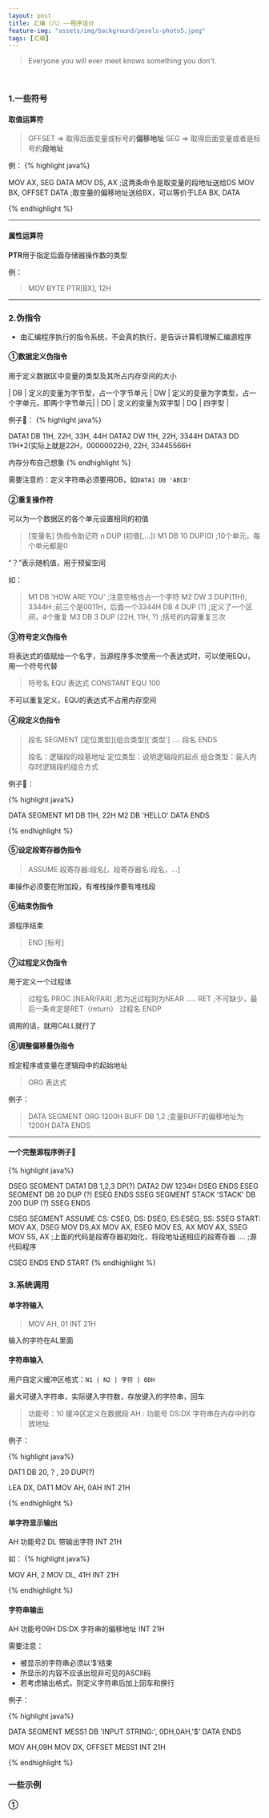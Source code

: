 ```yaml
---
layout: post
title: 汇编（六）——程序设计
feature-img: "assets/img/background/pexels-photo5.jpeg"
tags: [汇编]
---
```


> Everyone you will ever meet knows something you don't. <br>

<br>

### 1.一些符号

#### 取值运算符

> OFFSET => 取得后面变量或标号的**偏移地址**
> SEG => 取得后面变量或者是标号的**段地址**

例：
{% highlight java%}

MOV AX, SEG DATA
MOV DS, AX ;这两条命令是取变量的段地址送给DS
MOV BX, OFFSET DATA ;取变量的偏移地址送给BX，可以等价于LEA BX, DATA

{% endhighlight %}

----

#### 属性运算符

**PTR**用于指定后面存储器操作数的类型

例：

> MOV BYTE PTR[BX], 12H

----

### 2.伪指令

* 由汇编程序执行的指令系统，不会真的执行，是告诉计算机理解汇编源程序

#### ①数据定义伪指令

用于定义数据区中变量的类型及其所占内存空间的大小

| DB | 定义的变量为字节型，占一个字节单元 | DW | 定义的变量为字类型，占一个字单元，即两个字节单元|
| DD | 定义的变量为双字型 | DQ | 四字型 |

例子🌰：
{% highlight java%}

DATA1 DB 11H, 22H, 33H, 44H
DATA2 DW 11H, 22H, 3344H
DATA3 DD 11H*2(实际上就是22H，00000022H), 22H, 33445566H

内存分布自己想象
{% endhighlight %}

需要注意的：定义字符串必须要用DB，如`DATA1 DB 'ABCD'`

#### ②重复操作符

可以为一个数据区的各个单元设置相同的初值

> [变量名] 伪指令助记符 n DUP (初值[,...])
> M1 DB 10 DUP(0) ;10个单元，每个单元都是0

“？”表示随机值，用于预留空间

如：
> M1 DB 'HOW ARE YOU' ;注意空格也占一个字符
> M2 DW 3 DUP(11H), 3344H ;前三个是0011H，后面一个3344H
>    DB 4 DUP (?) ;定义了一个区间，4个重复
> M3 DB 3 DUP (22H, 11H, ?) ;括号的内容重复三次

#### ③符号定义伪指令

将表达式的值赋给一个名字，当源程序多次使用一个表达式时，可以使用EQU，用一个符号代替

> 符号名 EQU 表达式
> CONSTANT EQU 100

不可以重复定义，EQU的表达式不占用内存空间

#### ④段定义伪指令

> 段名  SEGMENT [定位类型][组合类型]['类型'] 
> ....
> 段名  ENDS
> 
> 段名：逻辑段的段基地址
> 定位类型：说明逻辑段的起点
> 组合类型：装入内存时逻辑段的组合方式

例子🌰：

{% highlight java%}

DATA SEGMENT
    M1 DB 11H, 22H
    M2 DB 'HELLO'
DATA ENDS

{% endhighlight %}

#### ⑤设定段寄存器伪指令

> ASSUME 段寄存器:段名[，段寄存器名:段名，...]

串操作必须要在附加段，有堆栈操作要有堆栈段

#### ⑥结束伪指令

源程序结束

> END [标号]

#### ⑦过程定义伪指令

用于定义一个过程体

> 过程名 PROC [NEAR/FAR] ;若为近过程则为NEAR
> .....
>   RET ;不可缺少，最后一条肯定是RET（return）
> 过程名 ENDP

调用的话，就用CALL就行了

#### ⑧调整偏移量伪指令

规定程序或变量在逻辑段中的起始地址

> ORG 表达式

例子：
> DATA SEGMENT
>   ORG 1200H
>   BUFF DB 1,2 ;变量BUFF的偏移地址为1200H
> DATA ENDS

----

#### 一个完整源程序例子🌰

{% highlight java%}

DSEG SEGMENT
    DATA1 DB 1,2,3 DP(?)
    DATA2 DW 1234H
DSEG ENDS
ESEG SEGMENT
    DB 20 DUP (?)
ESEG ENDS
SSEG SEGMENT STACK 'STACK'
    DB 200 DUP (?)
SSEG ENDS

CSEG SEGMENT
    ASSUME CS: CSEG, DS: DSEG, ES:ESEG, SS: SSEG
START: MOV AX, DSEG
    MOV DS,AX
    MOV AX, ESEG
    MOV ES, AX
    MOV AX, SSEG
    MOV SS, AX  ;上面的代码是段寄存器初始化，将段地址送相应的段寄存器
    .... ;源代码程序

CSEG ENDS
END START
{% endhighlight %}


### 3.系统调用

#### 单字符输入

> MOV AH, 01
> INT 21H 

输入的字符在AL里面

#### 字符串输入

用户自定义缓冲区格式：` N1 | N2 | 字符 | 0DH `

最大可键入字符串，实际键入字符数，存放键入的字符串，回车

> 功能号：10
> 缓冲区定义在数据段
> AH : 功能号
> DS:DX 字符串在内存中的存放地址

例子：

{% highlight java%}

DAT1 DB 20, ? , 20 DUP(?)


LEA DX, DAT1
MOV AH, 0AH
INT 21H

{% endhighlight %}

#### 单字符显示输出

AH 功能号2
DL 带输出字符
INT 21H

如：
{% highlight java%}

MOV AH, 2
MOV DL, 41H
INT 21H

{% endhighlight %}


#### 字符串输出

AH 功能号09H
DS:DX 字符串的偏移地址
INT 21H

需要注意：
* 被显示的字符串必须以‘$’结束
* 所显示的内容不应该出现非可见的ASCII码
* 若考虑输出格式，则定义字符串后加上回车和换行

例子：

{% highlight java%}

DATA SEGMENT
    MESS1 DB 'INPUT STRING:', 0DH,0AH,'$'
DATA ENDS

MOV AH,09H
MOV DX, OFFSET MESS1
INT 21H

{% endhighlight %}

### 一些示例

#### ①











 